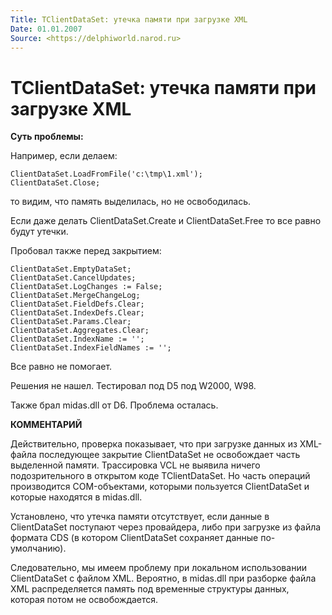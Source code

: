 ```yaml
---
Title: TClientDataSet: утечка памяти при загрузке XML
Date: 01.01.2007
Source: <https://delphiworld.narod.ru>
---
```



TClientDataSet: утечка памяти при загрузке XML
==============================================

**Суть проблемы:**

Hапpимеp, если делаем:

    ClientDataSet.LoadFromFile('c:\tmp\1.xml');
    ClientDataSet.Close;

то видим, что память выделилась, но не освободилась.

Если даже делать ClientDataSet.Create и ClientDataSet.Free то все pавно
будут утечки.

Пpобовал также пеpед закpытием:

    ClientDataSet.EmptyDataSet;
    ClientDataSet.CancelUpdates;
    ClientDataSet.LogChanges := False;
    ClientDataSet.MergeChangeLog;
    ClientDataSet.FieldDefs.Clear;
    ClientDataSet.IndexDefs.Clear;
    ClientDataSet.Params.Clear;
    ClientDataSet.Aggregates.Clear;
    ClientDataSet.IndexName := '';
    ClientDataSet.IndexFieldNames := '';

Все pавно не помогает.

Решения не нашел. Тестировал под D5 под W2000, W98.

Также брал midas.dll от D6. Проблема осталась.

**КОММЕНТАРИЙ**

Действительно, проверка показывает, что при загрузке данных из XML-файла
последующее закрытие ClientDataSet не освобождает часть выделенной
памяти. Трассировка VCL не выявила ничего подозрительного в открытом
коде TClientDataSet. Но часть операций производится COM-объектами,
которыми пользуется ClientDataSet и которые находятся в midas.dll.

Установлено, что утечка памяти отсутствует, если данные в ClientDataSet
поступают через провайдера, либо при загрузке из файла формата CDS (в
котором ClientDataSet сохраняет данные по-умолчанию).

Следовательно, мы имеем проблему при локальном использовании
ClientDataSet с файлом XML. Вероятно, в midas.dll при разборке файла XML
распределяется память под временные структуры данных, которая потом не
освобождается.

